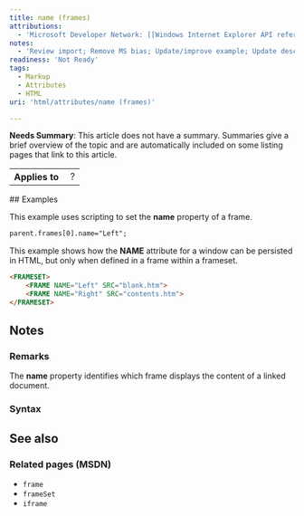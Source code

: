 ```yaml
---
title: name (frames)
attributions:
  - 'Microsoft Developer Network: [[Windows Internet Explorer API reference](http://msdn.microsoft.com/en-us/library/ie/hh828809%28v=vs.85%29.aspx) Article]'
notes:
  - 'Review import; Remove MS bias; Update/improve example; Update descriptions; Fix lists & compatibility info'
readiness: 'Not Ready'
tags:
  - Markup
  - Attributes
  - HTML
uri: 'html/attributes/name (frames)'

---
```

**Needs Summary**: This article does not have a summary. Summaries give a brief overview of the topic and are automatically included on some listing pages that link to this article.

<table class="wikitable">
<tr>
<th>
Applies to

</th>
<td>
 ?

</td>
</tr>
</table>
## <span>Examples</span>

This example uses scripting to set the **name** property of a frame.

``` html
parent.frames[0].name="Left";
```

This example shows how the **NAME** attribute for a window can be persisted in HTML, but only when defined in a frame within a frameset.

``` html
<FRAMESET>
    <FRAME NAME="Left" SRC="blank.htm">
    <FRAME NAME="Right" SRC="contents.htm">
</FRAMESET>
```

## <span>Notes</span>

### <span>Remarks</span>

The **name** property identifies which frame displays the content of a linked document.

### <span>Syntax</span>

## <span>See also</span>

### <span>Related pages (MSDN)</span>

-   `frame`
-   `frameSet`
-   `iframe`
